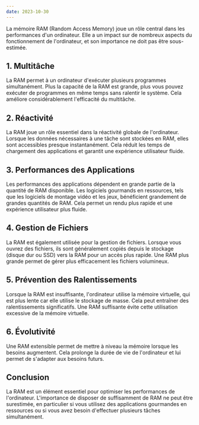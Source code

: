 ```yaml
---
date: 2023-10-30
---
```


La mémoire RAM (Random Access Memory) joue un rôle central dans les performances d'un ordinateur. Elle a un impact sur de nombreux aspects du fonctionnement de l'ordinateur, et son importance ne doit pas être sous-estimée.

## 1. Multitâche

La RAM permet à un ordinateur d'exécuter plusieurs programmes simultanément. Plus la capacité de la RAM est grande, plus vous pouvez exécuter de programmes en même temps sans ralentir le système. Cela améliore considérablement l'efficacité du multitâche.

## 2. Réactivité

La RAM joue un rôle essentiel dans la réactivité globale de l'ordinateur. Lorsque les données nécessaires à une tâche sont stockées en RAM, elles sont accessibles presque instantanément. Cela réduit les temps de chargement des applications et garantit une expérience utilisateur fluide.

## 3. Performances des Applications

Les performances des applications dépendent en grande partie de la quantité de RAM disponible. Les logiciels gourmands en ressources, tels que les logiciels de montage vidéo et les jeux, bénéficient grandement de grandes quantités de RAM. Cela permet un rendu plus rapide et une expérience utilisateur plus fluide.

## 4. Gestion de Fichiers

La RAM est également utilisée pour la gestion de fichiers. Lorsque vous ouvrez des fichiers, ils sont généralement copiés depuis le stockage (disque dur ou SSD) vers la RAM pour un accès plus rapide. Une RAM plus grande permet de gérer plus efficacement les fichiers volumineux.

## 5. Prévention des Ralentissements

Lorsque la RAM est insuffisante, l'ordinateur utilise la mémoire virtuelle, qui est plus lente car elle utilise le stockage de masse. Cela peut entraîner des ralentissements significatifs. Une RAM suffisante évite cette utilisation excessive de la mémoire virtuelle.

## 6. Évolutivité

Une RAM extensible permet de mettre à niveau la mémoire lorsque les besoins augmentent. Cela prolonge la durée de vie de l'ordinateur et lui permet de s'adapter aux besoins futurs.

## Conclusion

La RAM est un élément essentiel pour optimiser les performances de l'ordinateur. L'importance de disposer de suffisamment de RAM ne peut être surestimée, en particulier si vous utilisez des applications gourmandes en ressources ou si vous avez besoin d'effectuer plusieurs tâches simultanément.
